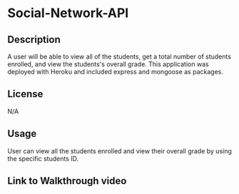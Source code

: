 # Social-Network-API

## Description

A user will be able to view all of the students, get a total number of students enrolled, and view the students's overall grade. This application was deployed with Heroku and included express and mongoose as packages.

## License

N/A

## Usage

User can view all the students enrolled and view their overall grade by using the specific students ID.

## Link to Walkthrough video
